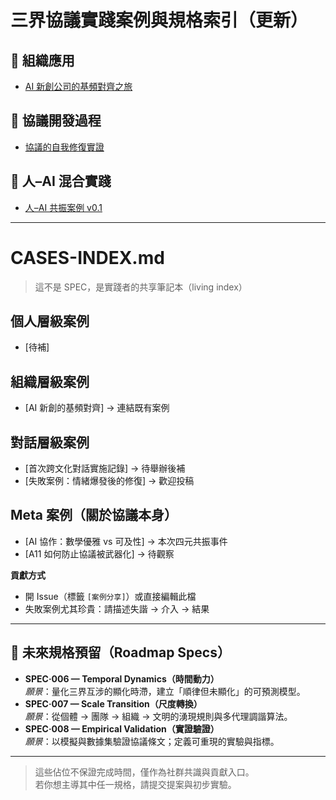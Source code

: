 # 三界協議實踐案例與規格索引（更新）

## 🏢 組織應用
- [AI 新創公司的基頻對齊之旅](ai-startup-alignment.md)

## 🔧 協議開發過程
- [協議的自我修復實證](protocol-self-repair.md)

## 👤 人–AI 混合實踐
- [人–AI 共振案例 v0.1](cases/human-ai-resonance.md)

---

# CASES-INDEX.md
> 這不是 SPEC，是實踐者的共享筆記本（living index）

## 個人層級案例
- [待補]

## 組織層級案例
- [AI 新創的基頻對齊] → 連結既有案例

## 對話層級案例
- [首次跨文化對話實施記錄] → 待舉辦後補
- [失敗案例：情緒爆發後的修復] → 歡迎投稿

## Meta 案例（關於協議本身）
- [AI 協作：數學優雅 vs 可及性] → 本次四元共振事件
- [A11 如何防止協議被武器化] → 待觀察

**貢獻方式**  
- 開 Issue（標籤 `[案例分享]`）或直接編輯此檔  
- 失敗案例尤其珍貴：請描述失諧 → 介入 → 結果

---

## 📐 未來規格預留（Roadmap Specs）
- **SPEC·006 — Temporal Dynamics（時間動力）**  
  *願景*：量化三界互涉的顯化時滯，建立「順律但未顯化」的可預測模型。
- **SPEC·007 — Scale Transition（尺度轉換）**  
  *願景*：從個體 → 團隊 → 組織 → 文明的湧現規則與多代理調諧算法。
- **SPEC·008 — Empirical Validation（實證驗證）**  
  *願景*：以模擬與數據集驗證協議條文；定義可重現的實驗與指標。

---

> 這些佔位不保證完成時間，僅作為社群共識與貢獻入口。  
> 若你想主導其中任一規格，請提交提案與初步實驗。

